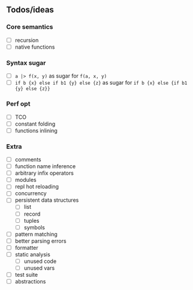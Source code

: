 ## Todos/ideas

### Core semantics
* [ ] recursion
* [ ] native functions

### Syntax sugar
* [ ] `a |> f(x, y)` as sugar for `f(a, x, y)`
* [ ] `if b {x} else if b1 {y} else {z}` as sugar for `if b {x} else {if b1 {y} else {z}}`

### Perf opt
* [ ] TCO
* [ ] constant folding
* [ ] functions inlining

### Extra
* [ ] comments
* [ ] function name inference
* [ ] arbitrary infix operators
* [ ] modules
* [ ] repl hot reloading
* [ ] concurrency
* [ ] persistent data structures
  * [ ] list
  * [ ] record
  * [ ] tuples
  * [ ] symbols
* [ ] pattern matching
* [ ] better parsing errors
* [ ] formatter
* [ ] static analysis
  * [ ] unused code
  * [ ] unused vars
* [ ] test suite
* [ ] abstractions
